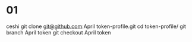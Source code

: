 # 01
ceshi
git clone git@github.com:April token-profile.git
cd token-profile/
git branch April token
git checkout April token
